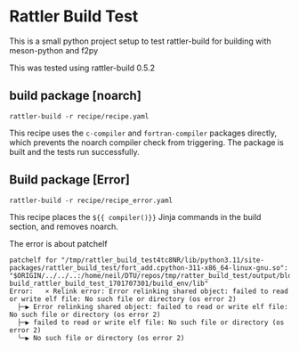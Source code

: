 # Rattler Build Test

This is a small python project setup to test rattler-build for building with meson-python and f2py

This was tested using rattler-build 0.5.2

## build package [noarch]

`rattler-build -r recipe/recipe.yaml`

This recipe uses the `c-compiler` and `fortran-compiler` packages directly, which prevents the noarch compiler check from triggering. The package is built and the tests run successfully.

## Build package [Error]

`rattler-build -r recipe/recipe_error.yaml`

This recipe places the `${{ compiler()}}` Jinja commands in the build section, and removes noarch. 

The error is about patchelf 

```
patchelf for "/tmp/rattler_build_test4tc8NR/lib/python3.11/site-packages/rattler_build_test/fort_add.cpython-311-x86_64-linux-gnu.so": "$ORIGIN/../../..:/home/neil/DTU/repos/tmp/ratter_build_test/output/bld/rattler-build_rattler_build_test_1701707301/build_env/lib"
Error:   × Relink error: Error relinking shared object: failed to read or write elf file: No such file or directory (os error 2)
  ├─▶ Error relinking shared object: failed to read or write elf file: No such file or directory (os error 2)
  ├─▶ failed to read or write elf file: No such file or directory (os error 2)
  ╰─▶ No such file or directory (os error 2)
```
